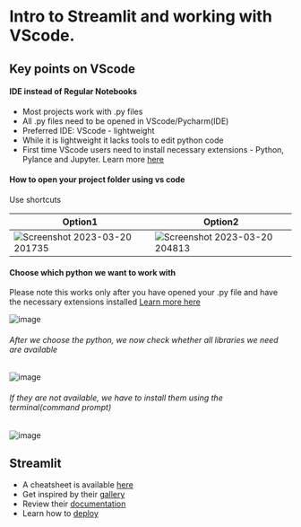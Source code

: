 # Intro to Streamlit and working with VScode.

## Key points on VScode

#### IDE instead of Regular Notebooks

* Most projects work with .py files 
* All .py files need to be opened in VScode/Pycharm(IDE)
* Preferred IDE: VScode - lightweight
* While it is lightweight it lacks tools to edit python code
* First time VScode users need to install necessary extensions - Python, Pylance and Jupyter. Learn more [here](https://code.visualstudio.com/docs/introvideos/extend)

#### How to open your project folder using vs code 

Use shortcuts


|Option1|Option2|
|---|--|
|![Screenshot 2023-03-20 201735](https://user-images.githubusercontent.com/70502261/226424143-adef8fbe-50e1-423a-8c2a-b313a944ece2.png)|![Screenshot 2023-03-20 204813](https://user-images.githubusercontent.com/70502261/226424538-ba59fd38-e1d8-4e55-aa02-f853869db141.png)|


#### Choose which python we want to work with

Please note this works only after you have opened your .py file and have the necessary extensions installed
[Learn more here](https://code.visualstudio.com/docs/python/python-tutorial#_select-a-python-interpreter)

![image](https://user-images.githubusercontent.com/70502261/226425649-c58a9b03-6c1c-4520-9106-b80e8d3868ad.png)


###### After we choose the python, we now check whether all libraries we need are available

![image](https://user-images.githubusercontent.com/70502261/226425853-0bea1925-9e7b-4d9d-a983-01462d885d3e.png)

###### If they are not available, we have to install them using the terminal(command prompt)
![image](https://user-images.githubusercontent.com/70502261/226426133-4c8854be-2814-4b12-a4cc-083499b6f0fa.png)


## Streamlit

* A cheatsheet is available [here](https://github.com/daniellewisDL/streamlit-cheat-sheet)
* Get inspired by their [gallery](https://streamlit.io/gallery)
* Review their [documentation](https://docs.streamlit.io/library/get-started)
* Learn how to [deploy](https://docs.streamlit.io/streamlit-community-cloud/get-started)
